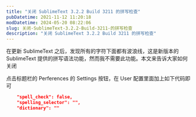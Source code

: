```yaml
---
title: "关闭 SublimeText 3.2.2 Build 3211 的拼写检查"
pubDatetime: 2021-11-12 11:20:18
modDatetime: 2024-05-20 08:22:06
slug: 关闭-SublimeText-3.2.2-Build-3211-的拼写检查
description: "关闭 SublimeText 3.2.2 Build 3211 的拼写检查"
---
```





在更新 SublimeText 之后，发现所有的字符下面都有波浪线，这是新版本的 SublimeText 提供的拼写语法功能，然而我不需要此功能。本文来告诉大家如何关闭

<!--more-->


<!-- CreateTime:2021/11/12 19:20:18 -->

<!-- 发布 -->

点击标题栏的 Perferences 的 Settings 按钮，在 User 配置里面加上如下代码即可

```json
	"spell_check": false,
	"spelling_selector": "",
	"dictionary": ""
```


